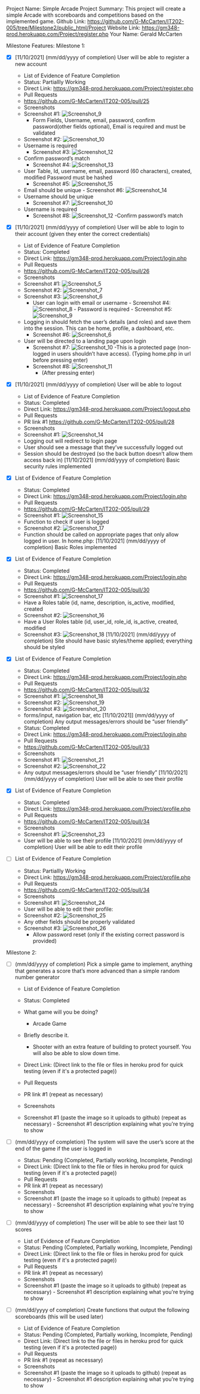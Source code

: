 Project Name: Simple Arcade
Project Summary: This project will create a simple Arcade with scoreboards and competitions based on the implemented game.
Github Link: https://github.com/G-McCarten/IT202-005/tree/Milestone2/public_html/Project
Website Link: https://gm348-prod.herokuapp.com/Project/register.php
Your Name: Gerald McCarten

<!--
### Line item / Feature template (use this for each bullet point)
#### Don't delete this

- [ ] \(mm/dd/yyyy of completion) Feature Title (from the proposal bullet point, if it's a sub-point indent it properly)
  -  List of Evidence of Feature Completion
    - Status: Pending (Completed, Partially working, Incomplete, Pending)
    - Direct Link: (Direct link to the file or files in heroku prod for quick testing (even if it's a protected page))
    - Pull Requests
      - PR link #1 (repeat as necessary)
    - Screenshots
      - Screenshot #1 (paste the image so it uploads to github) (repeat as necessary)
        - Screenshot #1 description explaining what you're trying to show
### End Line item / Feature Template
--> 

Milestone Features:
	Milestone 1:
- [x] [11/10/2021] \(mm/dd/yyyy of completion) User will be able to register a new account
  -  List of Evidence of Feature Completion
    - Status: Partiallly Working
    - Direct Link: https://gm348-prod.herokuapp.com/Project/register.php
    - Pull Requests
     - https://github.com/G-McCarten/IT202-005/pull/25
    - Screenshots
     - Screenshot #1: ![Screenshot_9](https://user-images.githubusercontent.com/76708068/141400045-b0e69997-6b74-48f8-bc8f-6a3859686e70.png)
     	- Form Fields, Username, email, password, confirm password(other fields optional), Email is required and must be validated
     - Screenshot #2: ![Screenshot_10](https://user-images.githubusercontent.com/76708068/141400820-fa5008f1-b191-43eb-a8c0-1a29e5721ef8.png) 
	- Username is required
      - Screenshot #3: ![Screenshot_12](https://user-images.githubusercontent.com/76708068/141401319-43ad11df-9db5-4628-8072-3da6c10b0c03.png)
	- Confirm password’s match 
      - Screenshot #4: ![Screenshot_13](https://user-images.githubusercontent.com/76708068/141401446-72ca8c13-1d4f-40bf-8313-b9927c4c0003.png)
	- User Table, Id, username, email, password (60 characters), created, modified Password must be hashed
      - Screenshot #5: ![Screenshot_15](https://user-images.githubusercontent.com/76708068/141401813-4f1efc1f-5e9d-482e-b89f-6f2d5ea8a817.png)
	-  Email should be unique
      - Screenshot #6: ![Screenshot_14](https://user-images.githubusercontent.com/76708068/141401966-f0327510-c1a9-420a-9234-b3fb5834129e.png)
	- Username should be unique
      - Screenshot #7: ![Screenshot_10](https://user-images.githubusercontent.com/76708068/141400820-fa5008f1-b191-43eb-a8c0-1a29e5721ef8.png) 
	- Username is required
      - Screenshot #8: ![Screenshot_12](https://user-images.githubusercontent.com/76708068/141401319-43ad11df-9db5-4628-8072-3da6c10b0c03.png)
	-Confirm password’s match
	
	
- [x] [11/10/2021] \(mm/dd/yyyy of completion) User will be able to login to their account (given they enter the correct credentials)
  -  List of Evidence of Feature Completion
    - Status: Completed
    - Direct Link: https://gm348-prod.herokuapp.com/Project/login.php
    - Pull Requests
     - https://github.com/G-McCarten/IT202-005/pull/26
    - Screenshots
     - Screenshot #1: ![Screenshot_5](https://user-images.githubusercontent.com/76708068/141404891-9b3e5a19-4fc9-4fa3-8e2c-499243fedc3b.png)
     - Screenshot #2: ![Screenshot_7](https://user-images.githubusercontent.com/76708068/141404909-bea59dd7-42a6-4ed4-9b8c-f82b22fd7a88.png)
     - Screenshot #3: ![Screenshot_6](https://user-images.githubusercontent.com/76708068/141404914-c0be54ae-a779-4842-97b2-9cfa607afd48.png)
      	- User can login with email or username
      - Screenshot #4: ![Screenshot_8](https://user-images.githubusercontent.com/76708068/141405006-3d9f6190-dcc7-433b-a95d-ee1dde499a0d.png)
      - Password is required
      - Screenshot #5: ![Screenshot_9](https://user-images.githubusercontent.com/76708068/141405026-02eaadfe-7674-468d-bdc2-10955d130e8b.png)
	- Logging in should fetch the user’s details (and roles) and save them into the session. This can be home, profile, a dashboard, etc.
      - Screenshot #6: ![Screenshot_6](https://user-images.githubusercontent.com/76708068/141405054-0713a524-0fd5-435d-b268-933f8a322c4b.png)
	- User will be directed to a landing page upon login
      - Screenshot #7: ![Screenshot_10](https://user-images.githubusercontent.com/76708068/141405113-6e37af8b-f9bc-42cc-b391-f9263f040723.png)
      	-This is a protected page (non-logged in users shouldn’t have access). (Typing home.php in url before pressing enter)
      - Screenshot #8: ![Screenshot_11](https://user-images.githubusercontent.com/76708068/141405115-5d5d4555-68e1-4e89-8fc5-7f371972e663.png)
      	- (After pressing enter)


- [x] [11/10/2021] \(mm/dd/yyyy of completion) User will be able to logout
  -  List of Evidence of Feature Completion
    - Status: Completed
    - Direct Link: https://gm348-prod.herokuapp.com/Project/logout.php
    - Pull Requests
     - PR link #1 https://github.com/G-McCarten/IT202-005/pull/28
    - Screenshots
     - Screenshot #1: ![Screenshot_14](https://user-images.githubusercontent.com/76708068/141405536-1ac287d8-621f-4939-a8de-30febb9c71c6.png)
   	- Logging out will redirect to login page
   	- User should see a message that they’ve successfully logged out
   	- Session should be destroyed (so the back button doesn’t allow them access back in)
	[11/10/2021] \(mm/dd/yyyy of completion) Basic security rules implemented
	
	
- [x] List of Evidence of Feature Completion
    - Status: Completed
    - Direct Link: https://gm348-prod.herokuapp.com/Project/login.php
    - Pull Requests
     - https://github.com/G-McCarten/IT202-005/pull/29
    - Screenshot #1: ![Screenshot_15](https://user-images.githubusercontent.com/76708068/141405864-ff3fd0aa-5c7d-4ce3-8a75-91aa59751e0f.png)
	- Function to check if user is logged 
    - Screenshot #2: ![Screenshot_17](https://user-images.githubusercontent.com/76708068/141405884-b7e81129-6eb4-4d3f-bf03-c65542c69953.png)
	- Function should be called on appropriate pages that only allow logged in user. In home.php:
	[11/10/2021] \(mm/dd/yyyy of completion) Basic Roles implemented
	
	
- [x] List of Evidence of Feature Completion
    - Status: Completed
    - Direct Link: https://gm348-prod.herokuapp.com/Project/login.php
    - Pull Requests
     - https://github.com/G-McCarten/IT202-005/pull/30
    - Screenshot #1: ![Screenshot_17](https://user-images.githubusercontent.com/76708068/141406375-2580a3d5-aecd-4f58-a9a9-43d47e8b7097.png)
	- Have a Roles table (id, name, description, is_active, modified, created
    - Screenshot #2: ![Screenshot_16](https://user-images.githubusercontent.com/76708068/141406414-e7e9e439-1384-4110-b78c-9f00b916ed19.png)
	- Have a User Roles table (id, user_id, role_id, is_active, created, modified
    - Screenshot #3: ![Screenshot_18](https://user-images.githubusercontent.com/76708068/141406543-db318eda-4e76-4b21-90ca-5df87fcb1d6d.png)
	[11/10/2021] \(mm/dd/yyyy of completion) Site should have basic styles/theme applied; everything should be styled
	
	
- [x] List of Evidence of Feature Completion
    - Status: Completed
    - Direct Link: https://gm348-prod.herokuapp.com/Project/login.php
    - Pull Requests
     - https://github.com/G-McCarten/IT202-005/pull/32
    - Screenshot #1: ![Screenshot_18](https://user-images.githubusercontent.com/76708068/141408006-9644b2f7-4423-4b8c-8712-42877b063446.png)
    - Screenshot #2: ![Screenshot_19](https://user-images.githubusercontent.com/76708068/141408017-905e9eee-9027-468f-b542-3b35f87d8d24.png)
    - Screenshot #3: ![Screenshot_20](https://user-images.githubusercontent.com/76708068/141408245-1b16f5b5-062c-4c6f-8c74-9d013d95007c.png)
     - forms/input, navigation bar, etc
	[11/10/2021]] \(mm/dd/yyyy of completion) Any output messages/errors should be “user friendly”
    - Status: Completed
    - Direct Link: https://gm348-prod.herokuapp.com/Project/login.php
    - Pull Requests
     - https://github.com/G-McCarten/IT202-005/pull/33
    - Screenshots
     - Screenshot #1: ![Screenshot_21](https://user-images.githubusercontent.com/76708068/141408778-1ca750d0-3306-4b21-9776-e430d133ab7c.png)
     - Screenshot #2: ![Screenshot_22](https://user-images.githubusercontent.com/76708068/141408783-f58bbd80-786a-408e-9de5-141d04af4845.png)
	- Any output messages/errors should be “user friendly”
	[11/10/2021] \(mm/dd/yyyy of completion) User will be able to see their profile
	
	
- [x] List of Evidence of Feature Completion
    - Status: Completed
    - Direct Link: https://gm348-prod.herokuapp.com/Project/profile.php
    - Pull Requests
     - https://github.com/G-McCarten/IT202-005/pull/34
    - Screenshots
     - Screenshot #1: ![Screenshot_23](https://user-images.githubusercontent.com/76708068/141409098-98383328-6c52-4d35-bcfc-687963deafdd.png)
	- User will be able to see their profile
	[11/10/2021] \(mm/dd/yyyy of completion) User will be able to edit their profile
	
	
 - [ ] List of Evidence of Feature Completion
    - Status: Partiallly Working
    - Direct Link: https://gm348-prod.herokuapp.com/Project/profile.php
    - Pull Requests
     - https://github.com/G-McCarten/IT202-005/pull/34
    - Screenshots
     - Screenshot #1: ![Screenshot_24](https://user-images.githubusercontent.com/76708068/141409812-fa379b6a-f334-48be-8b7a-2907e81eb74e.png)
	- User will be able to edit their profile:
    - Screenshot #2: ![Screenshot_25](https://user-images.githubusercontent.com/76708068/141409823-5acd1797-3a37-4c39-a585-cfa8e3c5815a.png)
	- Any other fields should be properly validated
    - Screenshot #3: ![Screenshot_26](https://user-images.githubusercontent.com/76708068/141409829-181cde3b-94d2-4d6a-9450-0381c630d654.png)
     	- Allow password reset (only if the existing correct password is provided)



Milestone 2:

- [ ] \(mm/dd/yyyy of completion) Pick a simple game to implement, anything that generates a score that’s more advanced than a simple random number generator
  -  List of Evidence of Feature Completion
    - Status: Completed
    - What game will you be doing?
        - Arcade Game
    - Briefly describe it.
        - Shooter with an extra feature of building to protect yourself. You will also be able to slow down time. 

    - Direct Link: (Direct link to the file or files in heroku prod for quick testing (even if it's a protected page))
    - Pull Requests
     - PR link #1 (repeat as necessary)
    - Screenshots
     - Screenshot #1 (paste the image so it uploads to github) (repeat as necessary)
      - Screenshot #1 description explaining what you're trying to show


- [ ] \(mm/dd/yyyy of completion) The system will save the user’s score at the end of the game if the user is logged in
    - Status: Pending (Completed, Partially working, Incomplete, Pending)
    - Direct Link: (Direct link to the file or files in heroku prod for quick testing (even if it's a protected page))
    - Pull Requests
     - PR link #1 (repeat as necessary)
    - Screenshots
     - Screenshot #1 (paste the image so it uploads to github) (repeat as necessary)
      - Screenshot #1 description explaining what you're trying to show
      
      
- [ ] \(mm/dd/yyyy of completion) The user will be able to see their last 10 scores
  -  List of Evidence of Feature Completion
    - Status: Pending (Completed, Partially working, Incomplete, Pending)
    - Direct Link: (Direct link to the file or files in heroku prod for quick testing (even if it's a protected page))
    - Pull Requests
     - PR link #1 (repeat as necessary)
    - Screenshots
     - Screenshot #1 (paste the image so it uploads to github) (repeat as necessary)
      - Screenshot #1 description explaining what you're trying to show

- [ ] \(mm/dd/yyyy of completion) Create functions that output the following scoreboards (this will be used later)
  -  List of Evidence of Feature Completion
    - Status: Pending (Completed, Partially working, Incomplete, Pending)
    - Direct Link: (Direct link to the file or files in heroku prod for quick testing (even if it's a protected page))
    - Pull Requests
     - PR link #1 (repeat as necessary)
    - Screenshots
     - Screenshot #1 (paste the image so it uploads to github) (repeat as necessary)
      - Screenshot #1 description explaining what you're trying to show
